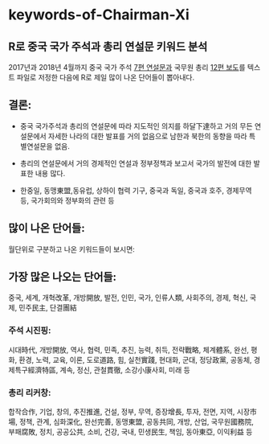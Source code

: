 # keywords-of-Chairman-Xi

## R로 중국 국가 주석과 총리 연설문 키워드 분석

2017년과 2018년 4월까지 중국 국가 주석 [7편 연설문과](http://www.xinhuanet.com/politics/leaders/xijinping/index.htm) 국무원 총리 [12편 보도](http://www.gov.cn/premier/lkq_jh.htm)를 텍스트 파일로 저정한 다음에 R로 제일 많이 나온 단어들이 뽑아내다.

## 결론:

* 중국 국가주석과 총리의 연설문에 따라 지도적인 의지를 하달下達하고 거의 무든 연설문에서 자세한 나라의 대한 발표를 거의 없음으로 남한과 북한의 동향을 따라 특별연설문을 없음.

* 총리의 연설문에서 거의 경제적인 연설과 정부정책과 보고서 국가의 발전에 대한 발표한 내용 많다. 

* 한중일, 동맹東盟,동유럽, 상하이 협력 기구, 중국과 독일, 중국과 호주, 경제무역 등, 국가회의와 정부화의 관련 등

## 많이 나온 단어들:
월단위로 구분하고 나온 키워드들이 보시면:

## 가장 많은 나오는 단어들:
중국, 세계, 개혁改革, 개방開放, 발전, 인민, 국가, 인류人類, 사회주의, 경제, 혁신,  국제, 민주民主, 단결團結

### 주석 시진핑: 
시대時代, 개방開放, 역사, 협력, 민족, 추진, 능력, 취득, 전략戰略, 체계體系, 완선, 평화, 환경, 노력, 교육, 이론, 도로道路, 힘, 실천實踐,  현대화, 군대, 정당政黨, 공동체, 경제특구經濟特區, 계속, 정신,  관철貫徹,  소강小康사회,  미래 등

### 총리 리커창:
합작合作, 기업,  창의, 추진推進, 건설, 정부, 무역, 증장增長, 투자, 전면, 지역, 시장市場, 정책, 관계, 심화深化, 완선完善,  동맹東盟, 공동共同, 개방, 산업, 국무원國務院,  부패腐敗,  정치,  공공公共, 소비, 건강, 국내, 민생民生, 책임, 동아東亞, 이익利益  등
